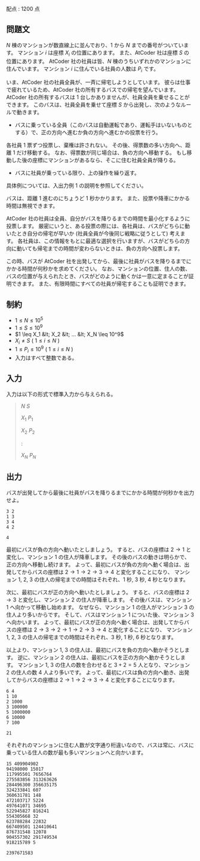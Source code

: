 配点 : $1200$ 点

## 問題文

$N$ 棟のマンションが数直線上に並んでおり、$1$ から $N$ までの番号がついています。
マンション $i$ は座標 $X_i$ の位置にあります。
また、AtCoder 社は座標 $S$ の位置にあります。
AtCoder 社の社員は皆、$N$ 棟のうちいずれかのマンションに住んでいます。
マンション $i$ に住んでいる社員の人数は $P_i$ です。

いま、AtCoder 社の社員全員が、一斉に帰宅しようとしています。
彼らは仕事で疲れているため、AtCoder 社の所有するバスでの帰宅を望んでいます。
AtCoder 社の所有するバスは $1$ 台しかありませんが、社員全員を乗せることができます。
このバスは、社員全員を乗せて座標 $S$ から出発し、次のようなルールで動きます。

- <p>バスに乗っている全員（このバスは自動運転であり、運転手はいないものとする）で、正の方向へ進むか負の方向へ進むかの投票を行う。
各社員 $1$ 票ずつ投票し、棄権は許されない。
その後、得票数の多い方向へ、距離 $1$ だけ移動する。
なお、得票数が同じ場合は、負の方向へ移動する。
もし移動した後の座標にマンションがあるなら、そこに住む社員全員が降りる。</p>
- <p>バスに社員が乗っている限り、上の操作を繰り返す。</p>

具体例については、入出力例 $1$ の説明を参照してください。

バスは、距離 $1$ 進むのにちょうど $1$ 秒かかります。
また、投票や降車にかかる時間は無視できます。

AtCoder 社の社員は全員、自分がバスを降りるまでの時間を最小化するように投票します。
厳密にいうと、ある投票の際には、各社員は、バスがどちらに動いたとき自分の帰宅が早いか (社員全員が今後同じ戦略に従うとして) 考えます。
各社員は、この情報をもとに最適な選択を行いますが、バスがどちらの方向に動いても帰宅までの時間が変わらないときは、負の方向へ投票します。

この時、バスが AtCoder 社を出発してから、最後に社員がバスを降りるまでにかかる時間が何秒かを求めてください。
なお、マンションの位置、住人の数、バスの位置が与えられたとき、バスがどのように動くかは一意に定まることが証明できます。
また、有限時間にすべての社員が帰宅することも証明できます。

## 制約

- $1 \leq N \leq 10^5$
- $1 \leq S \leq 10^9$
- $1 \leq X_1 &lt; X_2 &lt; ... &lt; X_N \leq 10^9$
- $X_i \neq S$ ( $1 \leq i \leq N$ )
- $1 \leq P_i \leq 10^9$ ( $1 \leq i \leq N$ )
- 入力はすべて整数である。

## 入力

入力は以下の形式で標準入力から与えられる。

> $N$ $S$
> 
> $X_1$ $P_1$
> 
> $X_2$ $P_2$
> 
> $:$
> 
> $X_N$ $P_N$

## 出力

バスが出発してから最後に社員がバスを降りるまでにかかる時間が何秒かを出力せよ。

```input1
3 2
1 3
3 4
4 2
```

```output1
4
```

最初にバスが負の方向へ動いたとしましょう。
すると、バスの座標は $2 \to 1$ と変化し、マンション $1$ の住人が降車します。
その後のバスの動きは明らかで、正の方向へ移動し続けます。
よって、最初にバスが負の方向へ動く場合は、出発してからバスの座標は $2 \to 1 \to 2 \to 3 \to 4$ と変化することになり、
マンション $1$, $2$, $3$ の住人の帰宅までの時間はそれぞれ、$1$ 秒, $3$ 秒, $4$ 秒となります。

次に、最初にバスが正の方向へ動いたとしましょう。
すると、バスの座標は $2 \to 3$ と変化し、マンション $2$ の住人が降車します。
その後バスは、マンション $1$ へ向かって移動し始めます。
なぜなら、マンション $1$ の住人がマンション $3$ の住人より多いからです。
そして、バスはマンション $1$ についた後、マンション $3$ へ向かいます。
よって、最初にバスが正の方向へ動く場合は、出発してからバスの座標は $2 \to 3 \to 2 \to 1 \to 2 \to 3 \to 4$ と変化することになり、
マンション $1$, $2$, $3$ の住人の帰宅までの時間はそれぞれ、$3$ 秒, $1$ 秒, $6$ 秒となります。

以上より、マンション $1$, $3$ の住人は、最初にバスを負の方向へ動かそうとします。
逆に、マンション $2$ の住人は、最初にバスを正の方向へ動かそうとします。
マンション $1$, $3$ の住人の数を合わせると $3 + 2 = 5$ 人となり、マンション $2$ の住人の数 $4$ 人より多いです。
よって、最初にバスは負の方向へ動き、出発してからバスの座標は $2 \to 1 \to 2 \to 3 \to 4$ と変化することになります。

```input2
6 4
1 10
2 1000
3 100000
5 1000000
6 10000
7 100
```

```output2
21
```

それぞれのマンションに住む人数が文字通り桁違いなので、バスは常に、バスに乗っている住人の数が最も多いマンションへと向かいます。

```input3
15 409904902
94198000 15017
117995501 7656764
275583856 313263626
284496300 356635175
324233841 607
360631781 148
472103717 5224
497641071 34695
522945827 816241
554305668 32
623788284 22832
667409501 124410641
876731548 12078
904557302 291749534
918215789 5
```

```output3
2397671583
```